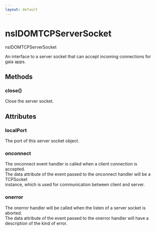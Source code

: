 ```yaml
---
layout: default
---
```


# nsIDOMTCPServerSocket #
  
nsIDOMTCPServerSocket  
  
An interface to a server socket that can accept incoming connections for gaia apps.  
  

## Methods ##

### close() ###
  
Close the server socket.  
  

## Attributes ##

### localPort ###
  
The port of this server socket object.  
  

### onconnect ###
  
The onconnect event handler is called when a client connection is accepted.  
The data attribute of the event passed to the onconnect handler will be a TCPSocket  
instance, which is used for communication between client and server.   
  

### onerror ###
  
The onerror handler will be called when the listen of a server socket is aborted.  
The data attribute of the event passed to the onerror handler will have a  
description of the kind of error.  
  
